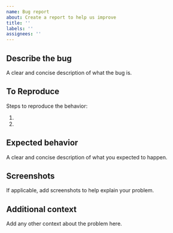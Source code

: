 ```yaml
---
name: Bug report
about: Create a report to help us improve
title: ''
labels: ''
assignees: ''
---
```


## Describe the bug

A clear and concise description of what the bug is.

## To Reproduce

Steps to reproduce the behavior:

1.
2.

## Expected behavior

A clear and concise description of what you expected to happen.

## Screenshots

If applicable, add screenshots to help explain your problem.

## Additional context

Add any other context about the problem here.
